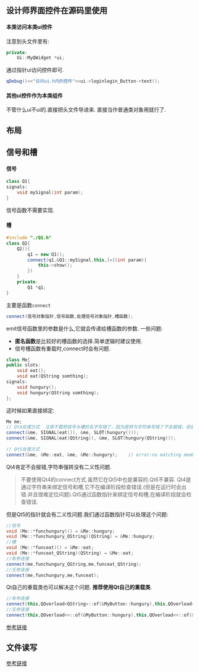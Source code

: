 ## 设计师界面控件在源码里使用
#### 本类访问本类ui控件
注意到头文件里有:
```cpp
private:
    Ui::MyQWidget *ui;
```
通过指针ui访问控件即可.
```cpp
qDebug()<<"访问ui.h内的控件"<<ui->loginlogin_Button->text();
```
#### 其他ui控件作为本类组件
不管什么ui不ui的.直接把头文件导进来.
直接当作普通类对象用就行了.

## 布局
## 信号和槽
#### 信号
```cpp
class Q1{
signals:
    void mySignal(int param);
}
```
信号函数不需要实现.

#### 槽
```cpp
#include "./Q1.h"
class Q2{
    Q2(){
        q1 = new Q1();
        connect(q1,&Q1::mySignal,this,[=](int param){
            this->show();
        })
    }
    private:
        Q1 *q1;
}
```
主要是函数`connect`
```cpp
connect(信号对象指针,信号函数,处理信号对象指针,槽函数);
```
emit信号函数里的参数是什么,它就会传递给槽函数的参数.
一些问题:
- **匿名函数**是比较好的槽函数的选择.简单逻辑时建议使用.
- 信号槽函数有重载时,connect时会有问题.
```cpp
class Me{
public slots: 
    void eat(); 
    void eat(QString somthing); 
signals: 
    void hungury(); 
    void hungury(QString somthing); 
};
```
这时候如果直接绑定:
```cpp
Me me;
// Qt4处理方式  注意不要把信号与槽的名字写错了，因为是转为字符串写错了不会报错，但是连接会失败
connect(&me, SIGNAL(eat()), &me, SLOT(hungury()));
connect(&me, SIGNAL(eat(QString)), &me, SLOT(hungury(QString)));
​
// Qt5处理方式
connect(&me, &Me::eat, &me, &Me::hungury);    // error:no matching member function for call to 'connect'
```
Qt4肯定不会报错,字符串强转没有二义性问题.
> 不要使用Qt4的connect方式.虽然它在Qt5中也是兼容的.Qt6不兼容.
> Qt4是通过字符串来绑定信号和槽,它不在编译阶段检查错误.(但是在运行时会出错.并且很难定位问题).Qt5通过函数指针来绑定信号和槽,在编译阶段就会检查错误.

但是Qt5的指针就会有二义性问题.我们通过函数指针可以处理这个问题:
```cpp
//信号
void (Me::*funchungury)() = &Me::hungury;
void (Me::*funchungury_QString)(QString) = &Me::hungury;
//槽
void (Me::*funceat)() = &Me::eat;
void (Me::*funceat_QString)(QString) = &Me::eat;
//有参连接
connect(me,funchungury_QString,me,funceat_QString);
//无参连接
connect(me,funchungury,me,funceat);
```
Qt自己的重载类也可以解决这个问题.
**推荐使用Qt自己的重载类**.

```cpp
//有参连接
connect(this,QOverload<QString>::of(&MyButton::hungury),this,QOverload<QString>::of(&MyButton::eat));
//无参连接
connect(this,QOverload<>::of(&MyButton::hungury),this,QOverload<>::of(&MyButton::eat));
```

[参考链接](https://blog.csdn.net/m0_73443478/article/details/127796389)

## 文件读写

[参考链接](https://blog.csdn.net/QtCompany/article/details/130691341)
